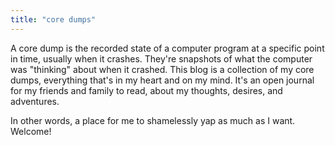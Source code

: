```yaml
---
title: "core dumps"
---
```


A core dump is the recorded state of a computer program at a specific point in
time, usually when it crashes. They're snapshots of what the computer was
"thinking" about when it crashed. This blog is a collection of my core dumps,
everything that's in my heart and on my mind. It's an open journal for my
friends and family to read, about my thoughts, desires, and adventures.

In other words, a place for me to shamelessly yap as much as I want. Welcome!
